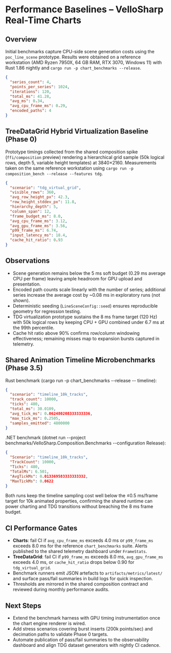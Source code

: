 # Performance Baselines – VelloSharp Real-Time Charts

## Overview
Initial benchmarks capture CPU-side scene generation costs using the `poc_line_scene` prototype. Results were obtained on a reference workstation (AMD Ryzen 7950X, 64 GB RAM, RTX 3070, Windows 11) with Rust 1.86 nightly and `cargo run -p chart_benchmarks --release`.

```json
{
  "series_count": 4,
  "points_per_series": 1024,
  "iterations": 120,
  "total_ms": 41.28,
  "avg_ms": 0.34,
  "avg_cpu_frame_ms": 0.29,
  "encoded_paths": 4
}
```

## TreeDataGrid Hybrid Virtualization Baseline (Phase 0)
Prototype timings collected from the shared composition spike (`ffi/composition` preview) rendering a hierarchical grid sample (50k logical rows, depth 5, variable height templates) at 3840×2160. Measurements taken on the same reference workstation using `cargo run -p composition_bench --release --features tdg`.

```json
{
  "scenario": "tdg_virtual_grid",
  "visible_rows": 360,
  "avg_row_height_px": 42.3,
  "row_height_stddev_px": 11.8,
  "hierarchy_depth": 5,
  "column_span": 12,
  "frame_budget_ms": 8.0,
  "avg_cpu_frame_ms": 3.12,
  "avg_gpu_frame_ms": 3.56,
  "p99_frame_ms": 6.74,
  "input_latency_ms": 18.4,
  "cache_hit_ratio": 0.93
}
```

## Observations
- Scene generation remains below the 5 ms soft budget (0.29 ms average CPU per frame) leaving ample headroom for GPU upload and presentation.
- Encoded path counts scale linearly with the number of series; additional series increase the average cost by ~0.08 ms in exploratory runs (not shown).
- Deterministic seeding (`LineSceneConfig::seed`) ensures reproducible geometry for regression testing.
- TDG virtualization prototype sustains the 8 ms frame target (120 Hz) with 50k logical rows by keeping CPU + GPU combined under 6.7 ms at the 99th percentile.
- Cache hit ratio above 90% confirms row/column windowing effectiveness; remaining misses map to expansion bursts captured in telemetry.

## Shared Animation Timeline Microbenchmarks (Phase 3.5)
Rust benchmark (cargo run -p chart_benchmarks --release -- timeline):

```json
{
  "scenario": "timeline_10k_tracks",
  "track_count": 10000,
  "ticks": 480,
  "total_ms": 30.0109,
  "avg_tick_ms": 0.062480208333333336,
  "max_tick_ms": 0.2505,
  "samples_emitted": 4800000
}
```

.NET benchmark (dotnet run --project benchmarks/VelloSharp.Composition.Benchmarks --configuration Release):

```json
{
  "Scenario": "timeline_10k_tracks",
  "TrackCount": 10000,
  "Ticks": 480,
  "TotalMs": 6.501,
  "AvgTickMs": 0.013369583333333332,
  "MaxTickMs": 0.0622
}
```

Both runs keep the timeline sampling cost well below the ≤0.5 ms/frame target for 10k animated properties, confirming the shared runtime can power charting and TDG transitions without breaching the 8 ms frame budget.

## CI Performance Gates
- **Charts**: fail CI if `avg_cpu_frame_ms` exceeds 4.0 ms or `p99_frame_ms` exceeds 8.0 ms for the reference `chart_benchmarks` suite. Alerts published to the shared telemetry dashboard under `FrameStats`.
- **TreeDataGrid**: fail CI if `p99_frame_ms` exceeds 8.0 ms, `avg_gpu_frame_ms` exceeds 4.0 ms, or `cache_hit_ratio` drops below 0.90 for `tdg_virtual_grid`.
- Benchmark runners emit JSON artefacts to `artifacts/metrics/latest/` and surface pass/fail summaries in build logs for quick inspection.
- Thresholds are mirrored in the shared composition contract and reviewed during monthly performance audits.

## Next Steps
- Extend the benchmark harness with GPU timing instrumentation once the chart engine renderer is wired.
- Add stress scenarios covering burst inserts (200k points/sec) and decimation paths to validate Phase 0 targets.
- Automate publication of pass/fail summaries to the observability dashboard and align TDG dataset generators with nightly CI cadence.
